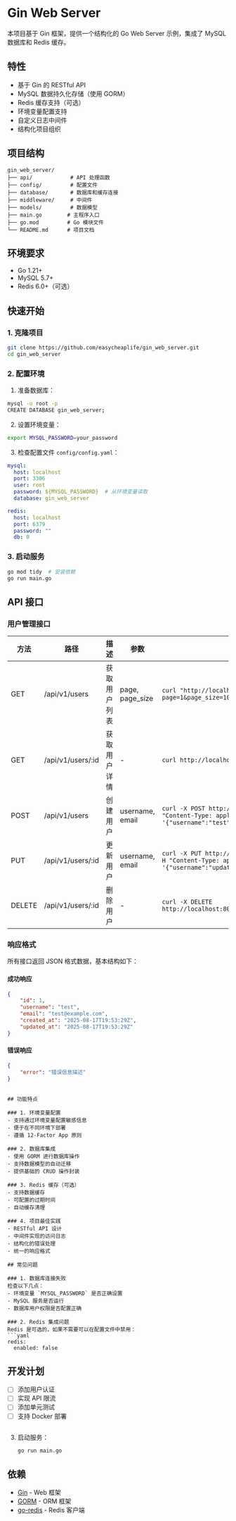 # Gin Web Server

本项目基于 Gin 框架，提供一个结构化的 Go Web Server 示例，集成了 MySQL 数据库和 Redis 缓存。

## 特性

- 基于 Gin 的 RESTful API
- MySQL 数据持久化存储（使用 GORM）
- Redis 缓存支持（可选）
- 环境变量配置支持
- 自定义日志中间件
- 结构化项目组织

## 项目结构

```
gin_web_server/
├── api/            # API 处理函数
├── config/         # 配置文件
├── database/       # 数据库和缓存连接
├── middleware/     # 中间件
├── models/         # 数据模型
├── main.go        # 主程序入口
├── go.mod         # Go 模块文件
└── README.md      # 项目文档
```

## 环境要求

- Go 1.21+
- MySQL 5.7+
- Redis 6.0+（可选）

## 快速开始

### 1. 克隆项目
```bash
git clone https://github.com/easycheaplife/gin_web_server.git
cd gin_web_server
```

### 2. 配置环境
1. 准备数据库：
```bash
mysql -u root -p
CREATE DATABASE gin_web_server;
```

2. 设置环境变量：
```bash
export MYSQL_PASSWORD=your_password
```

3. 检查配置文件 `config/config.yaml`：
```yaml
mysql:
  host: localhost
  port: 3306
  user: root
  password: ${MYSQL_PASSWORD}  # 从环境变量读取
  database: gin_web_server

redis:
  host: localhost
  port: 6379
  password: ""
  db: 0
```

### 3. 启动服务
```bash
go mod tidy  # 安装依赖
go run main.go
```

## API 接口

### 用户管理接口

| 方法   | 路径              | 描述         | 参数                    | 示例命令 |
|--------|-------------------|--------------|------------------------|----------|
| GET    | /api/v1/users    | 获取用户列表 | page, page_size       | `curl "http://localhost:8080/api/v1/users?page=1&page_size=10"` |
| GET    | /api/v1/users/:id| 获取用户详情 | -                     | `curl http://localhost:8080/api/v1/users/1` |
| POST   | /api/v1/users    | 创建用户     | username, email       | `curl -X POST http://localhost:8080/api/v1/users -H "Content-Type: application/json" -d '{"username":"test","email":"test@example.com"}'` |
| PUT    | /api/v1/users/:id| 更新用户     | username, email       | `curl -X PUT http://localhost:8080/api/v1/users/1 -H "Content-Type: application/json" -d '{"username":"updated","email":"new@example.com"}'` |
| DELETE | /api/v1/users/:id| 删除用户     | -                     | `curl -X DELETE http://localhost:8080/api/v1/users/1` |

### 响应格式

所有接口返回 JSON 格式数据，基本结构如下：

#### 成功响应
```json
{
    "id": 1,
    "username": "test",
    "email": "test@example.com",
    "created_at": "2025-08-17T19:53:29Z",
    "updated_at": "2025-08-17T19:53:29Z"
}
```

#### 错误响应
```json
{
    "error": "错误信息描述"
}
```
```

## 功能特点

### 1. 环境变量配置
- 支持通过环境变量配置敏感信息
- 便于在不同环境下部署
- 遵循 12-Factor App 原则

### 2. 数据库集成
- 使用 GORM 进行数据库操作
- 支持数据模型的自动迁移
- 提供基础的 CRUD 操作封装

### 3. Redis 缓存（可选）
- 支持数据缓存
- 可配置的过期时间
- 自动缓存清理

### 4. 项目最佳实践
- RESTful API 设计
- 中间件实现的访问日志
- 结构化的错误处理
- 统一的响应格式

## 常见问题

### 1. 数据库连接失败
检查以下几点：
- 环境变量 `MYSQL_PASSWORD` 是否正确设置
- MySQL 服务是否运行
- 数据库用户权限是否配置正确

### 2. Redis 集成问题
Redis 是可选的，如果不需要可以在配置文件中禁用：
```yaml
redis:
  enabled: false
```

## 开发计划

- [ ] 添加用户认证
- [ ] 实现 API 限流
- [ ] 添加单元测试
- [ ] 支持 Docker 部署
   ```

3. 启动服务：
   ```bash
   go run main.go
   ```

## 依赖
- [Gin](https://github.com/gin-gonic/gin) - Web 框架
- [GORM](https://gorm.io) - ORM 框架
- [go-redis](https://github.com/redis/go-redis) - Redis 客户端

